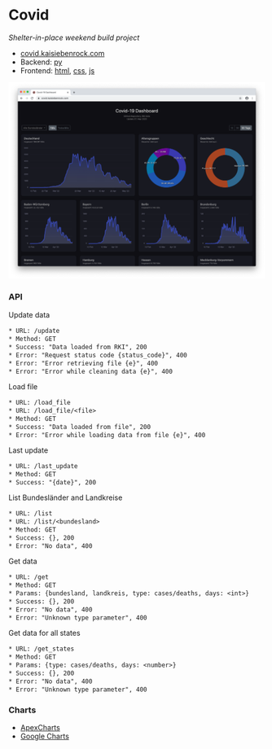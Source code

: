 # Covid
*Shelter-in-place weekend build project*


- [covid.kaisiebenrock.com](https://covid.kaisiebenrock.com)
- Backend: [py](https://github.com/siebenrock/covid/blob/master/app.py)
- Frontend: [html](https://github.com/siebenrock/covid/blob/master/index.html), [css](https://github.com/siebenrock/covid/blob/master/css/style.css), [js](https://github.com/siebenrock/covid/blob/master/js/script.js)


![screen](screen.png)


### API

Update data

```
* URL: /update
* Method: GET
* Success: "Data loaded from RKI", 200
* Error: "Request status code {status_code}", 400
* Error: "Error retrieving file {e}", 400
* Error: "Error while cleaning data {e}", 400
```

Load file

```
* URL: /load_file
* URL: /load_file/<file>
* Method: GET
* Success: "Data loaded from file", 200
* Error: "Error while loading data from file {e}", 400
```

Last update

```
* URL: /last_update
* Method: GET
* Success: "{date}", 200
```

List Bundesländer and Landkreise

```
* URL: /list
* URL: /list/<bundesland>
* Method: GET
* Success: {}, 200
* Error: "No data", 400
```

Get data

```
* URL: /get
* Method: GET
* Params: {bundesland, landkreis, type: cases/deaths, days: <int>}
* Success: {}, 200
* Error: "No data", 400
* Error: "Unknown type parameter", 400
```

Get data for all states

```
* URL: /get_states
* Method: GET
* Params: {type: cases/deaths, days: <number>}
* Success: {}, 200
* Error: "No data", 400
* Error: "Unknown type parameter", 400
```




### Charts

- [ApexCharts](https://apexcharts.com)
- [Google Charts](https://developers.google.com/chart/)

